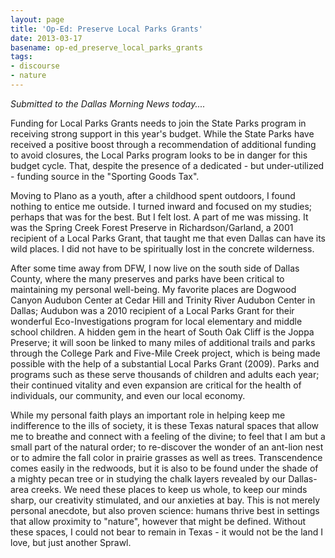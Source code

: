```yaml
---
layout: page
title: 'Op-Ed: Preserve Local Parks Grants'
date: 2013-03-17
basename: op-ed_preserve_local_parks_grants
tags:
- discourse
- nature
---
```


_Submitted to the Dallas Morning News today...._
  
Funding for Local Parks Grants needs to join the State Parks program in
receiving strong support in this year's budget. While the State Parks have
received a positive boost through a recommendation of additional funding to
avoid closures, the Local Parks program looks to be in danger for this budget
cycle. That, despite the presence of a dedicated - but under-utilized - funding
source in the "Sporting Goods Tax".

Moving to Plano as a youth, after a childhood spent outdoors, I found nothing to
entice me outside. I turned inward and focused on my studies; perhaps that was
for the best. But I felt lost. A part of me was missing. It was the Spring Creek
Forest Preserve in Richardson/Garland, a 2001 recipient of a Local Parks Grant,
that taught me that even Dallas can have its wild places. I did not have to be
spiritually lost in the concrete wilderness.

After some time away from DFW, I now live on the south side of Dallas County,
where the many preserves and parks have been critical to maintaining my personal
well-being. My favorite places are Dogwood Canyon Audubon Center at Cedar Hill
and Trinity River Audubon Center in Dallas; Audubon was a 2010 recipient of a
Local Parks Grant for their wonderful Eco-Investigations program for local
elementary and middle school children. A hidden gem in the heart of South Oak
Cliff is the Joppa Preserve; it will soon be linked to many miles of additional
trails and parks through the College Park and Five-Mile Creek project, which is
being made possible with the help of a substantial Local Parks Grant (2009).
Parks and programs such as these serve thousands of children and adults each
year; their continued vitality and even expansion are critical for the health of
individuals, our community, and even our local economy.

While my personal faith plays an important role in helping keep me indifference
to the ills of society, it is these Texas natural spaces that allow me to
breathe and connect with a feeling of the divine; to feel that I am but a small
part of the natural order; to re-discover the wonder of an ant-lion nest or to
admire the fall color in prairie grasses as well as trees. Transcendence comes
easily in the redwoods, but it is also to be found under the shade of a mighty
pecan tree or in studying the chalk layers revealed by our Dallas-area creeks.
We need these places to keep us whole, to keep our minds sharp, our creativity
stimulated, and our anxieties at bay. This is not merely personal anecdote, but
also proven science: humans thrive best in settings that allow proximity to
"nature", however that might be defined. Without these spaces, I could not bear
to remain in Texas - it would not be the land I love, but just another Sprawl.
